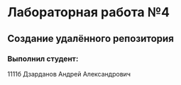 # Лабораторная работа №4
## Создание удалённого репозитория
### Выполнил студент:
1111б
Дзарданов Андрей Александрович


